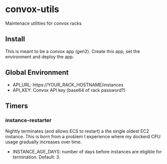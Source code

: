 # convox-utils
Maintenace utilities for convox racks

## Install
This is meant to be a convox app (gen2).  Create this app, set the environment and deploy the app.

## Global Environment

* API_URL: https://YOUR_RACK_HOSTNAME/instances
* API_KEY: Convox API key  (base64 of rack password?)

## Timers

### instance-restarter

Nightly terminates (and allows ECS to restart) a the single oldest EC2 instance.  This is born from a problem I experience where my dockerd CPU usage gradually increases over time.

* INSTANCE_AGE_DAYS: number of days before instances are eligible for termination.  Default: 3.
